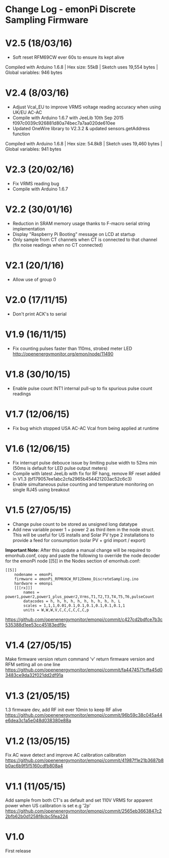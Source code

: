 # Change Log - emonPi Discrete Sampling Firmware

# V2.5 (18/03/16)
 * Soft reset RFM69CW ever 60s to ensure its kept alive 

Compiled with Arduino 1.6.8 | Hex size: 55kB | Sketch uses 19,554 bytes | Global variables: 946 bytes

# V2.4 (8/03/16)
 * Adjust Vcal_EU to improve VRMS voltage reading accuracy when using UK/EU AC-AC
 * Compile with Arduino 1.6.7 with JeeLib 10th Sep 2015 f097c0039c926881d80a74bec7a7aa020de610ee
 * Updated OneWire library to V2.3.2 & updated sensors.getAddress function

Compiled with Arduino 1.6.8 | Hex size: 54.8kB | Sketch uses 19,460 bytes | Global variables: 941 bytes

# V2.3 (20/02/16)
 * Fix VRMS reading bug
 * Compile with Arduino 1.6.7

# V2.2 (30/01/16)
 * Reduction in SRAM memory usage thanks to F-macro serial string implementation
 * Display "Raspberry Pi Booting" message on LCD at startup
 * Only sample from CT channels when CT is connected to that channel (fix noise readings when no CT connected)

# V2.1 (20/1/16)
  * Allow use of group 0

# V2.0 (17/11/15)
  * Don't print ACK's to serial 

# V1.9 (16/11/15)
  * Fix counting pulses faster than 110ms, strobed meter LED http://openenergymonitor.org/emon/node/11490

# V1.8 (30/10/15)
  * Enable pulse count INT1 internal pull-up to fix spurious pulse count readings
 
# V1.7 (12/06/15)
  * Fix bug which stopped USA AC-AC Vcal from being applied at runtime

# V1.6 (12/06/15)
  * Fix interrupt pulse debouce issue by limiting pulse width to 52ms min (50ms is default for LED pulse output meters) 
  * Compile with latest JeeLib with fix for RF hang, remove RF reset added in V1.3 (bf179057ee1abc2cfa2965b454421203ac52c6c3)
  * Enable simultaneous pulse counting and temperature monitoring on single RJ45 using breakout

# V1.5 (27/05/15)
  * Change pulse count to be stored as unsigned long datatype
  * Add new variable power 1 + power 2 as third item in the node struct. This will be useful for US installs and Solar PV type 2 installations to provide a feed for consumption (solar PV + grid import / export)

**Important Note:**
After this update a manual change will be required to emonhub.conf, copy and paste the following to override the node decoder for the emonPi node [[5]] in the Nodes section of emonhub.conf:
```
[[5]]
    nodename = emonPi
    firmware = emonPi_RFM69CW_RF12Demo_DiscreteSampling.ino
    hardware = emonpi
    [[[rx]]]
        names = power1,power2,power1_plus_power2,Vrms,T1,T2,T3,T4,T5,T6,pulseCount
        datacodes = h, h, h, h, h, h, h, h, h, h, L
        scales = 1,1,1,0.01,0.1,0.1,0.1,0.1,0.1,0.1,1
        units = W,W,W,V,C,C,C,C,C,C,p
```
https://github.com/openenergymonitor/emonpi/commit/c427cd2bdfce7b3c535388d1ee53cc45183edf9c

# V1.4 (27/05/15)
Make firmware version return command 'v' return firmware version and RFM setting all on one line
https://github.com/openenergymonitor/emonpi/commit/fa4474571cffa45d03483ce9da32f021dd2df91a

# V1.3 (21/05/15)
1.3 firmware dev, add RF init ever 10min to keep RF alive
https://github.com/openenergymonitor/emonpi/commit/96b59c38c045a44e6dea3c1a5e048d038380e88a

# V1.2 (13/05/15) 
Fix AC wave detect and improve AC calibration calibration 
https://github.com/openenergymonitor/emonpi/commit/41987f1e21b3687b8b0ac6b9f5f5160cdfb808a4

# V1.1 (11/05/15) 
Add sample from both CT's as default and set 110V VRMS for apparent power when US calibration is set e.g '2p'
https://github.com/openenergymonitor/emonpi/commit/2565eb3663847c22bfb62b0d1258f8cbc5fea224

# V1.0 
First release 








